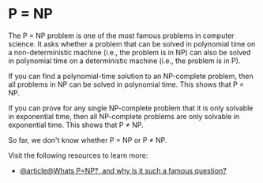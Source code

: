 # P = NP

The P = NP problem is one of the most famous problems in computer science. It asks whether a problem that can be solved in polynomial time on a non-deterministic machine (i.e., the problem is in NP) can also be solved in polynomial time on a deterministic machine (i.e., the problem is in P).

If you can find a polynomial-time solution to an NP-complete problem, then all problems in NP can be solved in polynomial time. This shows that P = NP.

If you can prove for any single NP-complete problem that it is only solvable in exponential time, then all NP-complete problems are only solvable in exponential time. This shows that P ≠ NP.

So far, we don't know whether P = NP or P ≠ NP.

Visit the following resources to learn more:

- [@article@Whats P=NP?, and why is it such a famous question?](https://stackoverflow.com/questions/111307/whats-p-np-and-why-is-it-such-a-famous-question)

